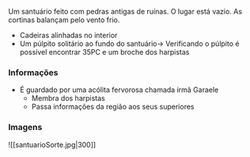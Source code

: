 Um santuário feito com pedras antigas de ruínas. O lugar está vazio. As cortinas balançam pelo vento frio.

- Cadeiras alinhadas no interior
- Um púlpito solitário ao fundo do santuário-> Verificando o púlpito é possível encontrar 35PC e um broche dos harpistas

### Informações
- É guardado por uma acólita fervorosa chamada irmã Garaele
	- Membra dos harpistas
	- Passa informações da região aos seus superiores

### Imagens

![[santuarioSorte.jpg|300]]